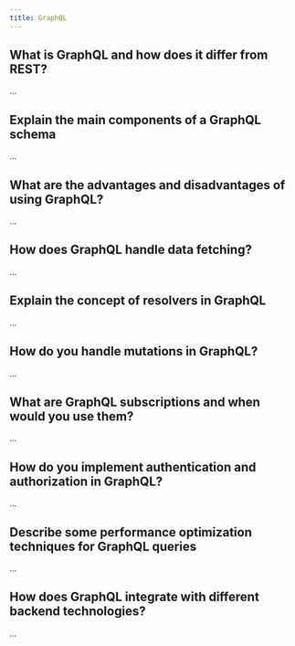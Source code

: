 ```yaml
---
title: GraphQL
---
```


## What is GraphQL and how does it differ from REST?

...

## Explain the main components of a GraphQL schema

...

## What are the advantages and disadvantages of using GraphQL?

...

## How does GraphQL handle data fetching?

...

## Explain the concept of resolvers in GraphQL

...

## How do you handle mutations in GraphQL?

...

## What are GraphQL subscriptions and when would you use them?

...

## How do you implement authentication and authorization in GraphQL?

...

## Describe some performance optimization techniques for GraphQL queries

...

## How does GraphQL integrate with different backend technologies?

...